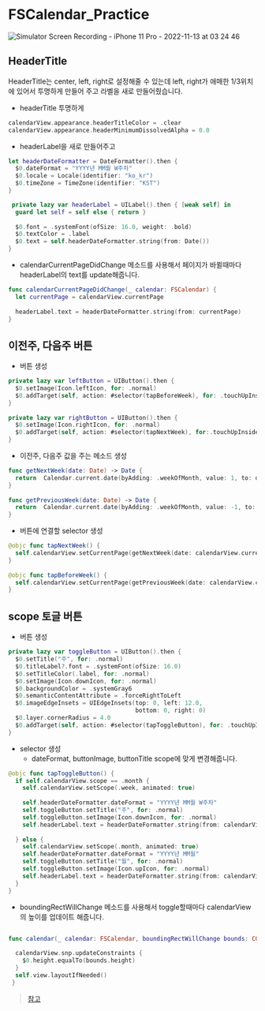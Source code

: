 # FSCalendar_Practice

![Simulator Screen Recording - iPhone 11 Pro - 2022-11-13 at 03 24 46](https://user-images.githubusercontent.com/98168685/201489157-067f59d0-d0bc-4c35-9c87-9dc74fbbc827.gif)

## HeaderTitle

HeaderTitle는 center, left, right로 설정해줄 수 있는데 left, right가 애매한 1/3위치에 있어서 투명하게 만들어 주고 라벨을 새로 만들어줬습니다.


* headerTitle 투명하게

```swift
calendarView.appearance.headerTitleColor = .clear
calendarView.appearance.headerMinimumDissolvedAlpha = 0.0
 ```

* headerLabel을 새로 만들어주고

```swift
let headerDateFormatter = DateFormatter().then {
  $0.dateFormat = "YYYY년 MM월 W주차"
  $0.locale = Locale(identifier: "ko_kr")
  $0.timeZone = TimeZone(identifier: "KST")
}

 private lazy var headerLabel = UILabel().then { [weak self] in
  guard let self = self else { return }
    
  $0.font = .systemFont(ofSize: 16.0, weight: .bold)
  $0.textColor = .label
  $0.text = self.headerDateFormatter.string(from: Date())
}
```

* calendarCurrentPageDidChange 메소드를 사용해서 페이지가 바뀔때마다 headerLabel의 text를 update해줍니다.

```swift
func calendarCurrentPageDidChange(_ calendar: FSCalendar) {
  let currentPage = calendarView.currentPage
    
  headerLabel.text = headerDateFormatter.string(from: currentPage)
}
```

## 이전주, 다음주 버튼

* 버튼 생성
```swift
private lazy var leftButton = UIButton().then {
  $0.setImage(Icon.leftIcon, for: .normal)
  $0.addTarget(self, action: #selector(tapBeforeWeek), for: .touchUpInside)
}
  
private lazy var rightButton = UIButton().then {
  $0.setImage(Icon.rightIcon, for: .normal)
  $0.addTarget(self, action: #selector(tapNextWeek), for:.touchUpInside)
}
```

* 이전주, 다음주 값을 주는 메소드 생성

```swift
func getNextWeek(date: Date) -> Date {
  return  Calendar.current.date(byAdding: .weekOfMonth, value: 1, to: date)!
}
  
func getPreviousWeek(date: Date) -> Date {
  return  Calendar.current.date(byAdding: .weekOfMonth, value: -1, to: date)!
}
```

* 버튼에 연결할 selector 생성

```swift
@objc func tapNextWeek() {
  self.calendarView.setCurrentPage(getNextWeek(date: calendarView.currentPage), animated: true)
}
  
@objc func tapBeforeWeek() {
  self.calendarView.setCurrentPage(getPreviousWeek(date: calendarView.currentPage), animated: true)
}
```


## scope 토글 버튼

* 버튼 생성

```swift
private lazy var toggleButton = UIButton().then {
  $0.setTitle("주", for: .normal)
  $0.titleLabel?.font = .systemFont(ofSize: 16.0)
  $0.setTitleColor(.label, for: .normal)
  $0.setImage(Icon.downIcon, for: .normal)
  $0.backgroundColor = .systemGray6
  $0.semanticContentAttribute = .forceRightToLeft
  $0.imageEdgeInsets = UIEdgeInsets(top: 0, left: 12.0,
                                    bottom: 0, right: 0)
  $0.layer.cornerRadius = 4.0
  $0.addTarget(self, action: #selector(tapToggleButton), for: .touchUpInside)
}
```

* selector 생성
  * dateFormat, buttonImage, buttonTitle scope에 맞게 변경해줍니다.

```swift
@objc func tapToggleButton() {
  if self.calendarView.scope == .month {
    self.calendarView.setScope(.week, animated: true)
      
    self.headerDateFormatter.dateFormat = "YYYY년 MM월 W주차"
    self.toggleButton.setTitle("주", for: .normal)
    self.toggleButton.setImage(Icon.downIcon, for: .normal)
    self.headerLabel.text = headerDateFormatter.string(from: calendarView.currentPage)
      
  } else {
    self.calendarView.setScope(.month, animated: true)
    self.headerDateFormatter.dateFormat = "YYYY년 MM월"
    self.toggleButton.setTitle("월", for: .normal)
    self.toggleButton.setImage(Icon.upIcon, for: .normal)
    self.headerLabel.text = headerDateFormatter.string(from: calendarView.currentPage)
  }
}
```

* boundingRectWillChange 메소드를 사용해서 toggle할때마다 calendarView의 높이를 업데이트 해줍니다.
```swift

func calendar(_ calendar: FSCalendar, boundingRectWillChange bounds: CGRect, animated: Bool) {
    
  calendarView.snp.updateConstraints {
    $0.height.equalTo(bounds.height)
  }
  self.view.layoutIfNeeded()
 }
```

> [참고](https://github.com/WenchaoD/FSCalendar)

